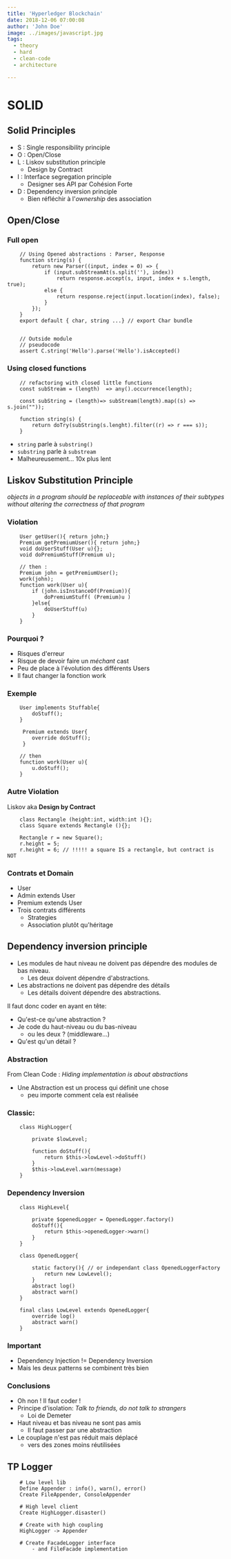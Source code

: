 ```yaml
---
title: 'Hyperledger Blockchain'
date: 2018-12-06 07:00:08
author: 'John Doe'
image: ../images/javascript.jpg
tags:
  - theory
  - hard
  - clean-code
  - architecture

---
```


SOLID
=====

Solid Principles
----


* S : Single responsibility principle
* O : Open/Close
* L : Liskov substitution principle
    - Design by Contract
* I : Interface segregation principle
    - Designer ses API par Cohésion Forte
* D : Dependency inversion principle
    - Bien réfléchir à l'*ownership* des association



Open/Close
----

### Full open

        // Using Opened abstractions : Parser, Response
        function string(s) {
            return new Parser((input, index = 0) => {
                if (input.subStreamAt(s.split(''), index)) 
                    return response.accept(s, input, index + s.length, true);
                else {
                    return response.reject(input.location(index), false);
                }
            });
        }        
        export default { char, string ...} // export Char bundle
        

        // Outside module        
        // pseudocode
        assert C.string('Hello').parse('Hello').isAccepted()
                

### Using closed functions

        // refactoring with closed little functions
        const subStream = (length)  => any().occurrence(length);
                
        const subString = (length)=> subStream(length).map((s) => s.join(""));
        
        function string(s) {
            return doTry(subString(s.lenght).filter((r) => r === s));
        }
        
* `string` parle à `substring()` 
* `substring` parle à `substream`
*  Malheureusement... 10x plus lent


Liskov Substitution Principle
----

*objects in a program should be replaceable with instances of their subtypes
 without altering the correctness of that program*



### Violation

        
        User getUser(){ return john;}        
        Premium getPremiumUser(){ return john;}
        void doUserStuff(User u){};
        void doPremiumStuff(Premium u);
        
        // then :        
        Premium john = getPremiumUser();
        work(john);
        function work(User u){        
            if (john.isInstanceOf(Premium)){
                doPremiumStuff( (Premium)u )
            }else{
                doUserStuff(u)
            }
        }
        
### Pourquoi ?
        
* Risques d'erreur
* Risque de devoir faire un *méchant* cast
* Peu de place à l'évolution des différents Users
* Il faut changer la fonction work

### Exemple

        User implements Stuffable{
            doStuff();
        }
        
         Premium extends User{
            override doStuff();
         }
        
        // then
        function work(User u){      
            u.doStuff();
        }


        

### Autre Violation

Liskov aka **Design by Contract**


        class Rectangle (height:int, width:int ){};
        class Square extends Rectangle (){};
        
        Rectangle r = new Square();
        r.height = 5;
        r.height = 6; // !!!!! a square IS a rectangle, but contract is NOT


### Contrats et Domain
        
* User
* Admin extends User
* Premium extends User
* Trois contrats différents
    - Strategies
    - Association plutôt qu'héritage



Dependency inversion principle
----


* Les modules de haut niveau ne doivent pas dépendre des modules de bas niveau. 
    - Les deux doivent dépendre d'abstractions.
* Les abstractions ne doivent pas dépendre des détails
    - Les détails doivent dépendre des abstractions.


Il faut donc coder en ayant en tête:

* Qu'est-ce qu'une abstraction ?
* Je code du haut-niveau ou du bas-niveau
    - ou les deux ? (middleware...)
* Qu'est qu'un détail ?

### Abstraction

From Clean Code : *Hiding implementation is about abstractions*

* Une Abstraction est un process qui définit une chose
    - peu importe comment cela est réalisée



### Classic:
        
        class HighLogger{
            
            private $lowLevel;        
            
            function doStuff(){
                return $this->lowLevel->doStuff()
            }
            $this->lowLevel.warn(message)        
        }


### Dependency Inversion

        class HighLevel{
            
            private $openedLogger = OpenedLogger.factory()            
            doStuff(){
                return $this->openedLogger->warn()
            }
        }

        class OpenedLogger{
            
            static factory(){ // or independant class OpenedLoggerFactory
                return new LowLevel();
            }        
            abstract log()
            abstract warn()        
        }

        final class LowLevel extends OpenedLogger{            
            override log()
            abstract warn()        
        }

### Important

* Dependency Injection != Dependency Inversion
* Mais les deux patterns se combinent très bien 




### Conclusions

* Oh non ! Il faut coder !
* Principe d'isolation: *Talk to friends, do not talk to strangers*
    - Loi de Demeter
* Haut niveau et bas niveau ne sont pas amis
    - Il faut passer par une abstraction
* Le couplage n'est pas réduit mais déplacé
    - vers des zones moins réutilisées




TP Logger
----

        
        # Low level lib
        Define Appender : info(), warn(), error()
        Create FileAppender, ConsoleAppender 
        
        # High level client
        Create HighLogger.disaster()
        
        # Create with high coupling
        HighLogger -> Appender 
        
        # Create FacadeLogger interface
            - and FileFacade implementation
        
        
        
        
        
        
        